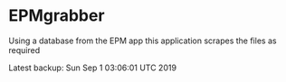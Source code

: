 # EPMgrabber
Using a database from the EPM app this application scrapes the files as required


Latest backup: Sun Sep 1 03:06:01 UTC 2019

